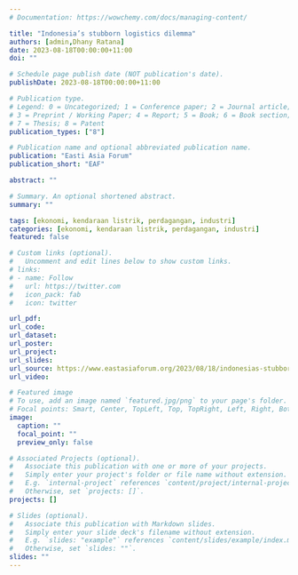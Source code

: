 ```yaml
---
# Documentation: https://wowchemy.com/docs/managing-content/

title: "Indonesia’s stubborn logistics dilemma"
authors: [admin,Dhany Ratana]
date: 2023-08-18T00:00:00+11:00
doi: ""

# Schedule page publish date (NOT publication's date).
publishDate: 2023-08-18T00:00:00+11:00

# Publication type.
# Legend: 0 = Uncategorized; 1 = Conference paper; 2 = Journal article;
# 3 = Preprint / Working Paper; 4 = Report; 5 = Book; 6 = Book section;
# 7 = Thesis; 8 = Patent
publication_types: ["8"]

# Publication name and optional abbreviated publication name.
publication: "Easti Asia Forum"
publication_short: "EAF"

abstract: ""

# Summary. An optional shortened abstract.
summary: ""

tags: [ekonomi, kendaraan listrik, perdagangan, industri]
categories: [ekonomi, kendaraan listrik, perdagangan, industri]
featured: false

# Custom links (optional).
#   Uncomment and edit lines below to show custom links.
# links:
# - name: Follow
#   url: https://twitter.com
#   icon_pack: fab
#   icon: twitter

url_pdf:
url_code:
url_dataset:
url_poster:
url_project:
url_slides:
url_source: https://www.eastasiaforum.org/2023/08/18/indonesias-stubborn-logistics-dilemma/
url_video:

# Featured image
# To use, add an image named `featured.jpg/png` to your page's folder. 
# Focal points: Smart, Center, TopLeft, Top, TopRight, Left, Right, BottomLeft, Bottom, BottomRight.
image:
  caption: ""
  focal_point: ""
  preview_only: false

# Associated Projects (optional).
#   Associate this publication with one or more of your projects.
#   Simply enter your project's folder or file name without extension.
#   E.g. `internal-project` references `content/project/internal-project/index.md`.
#   Otherwise, set `projects: []`.
projects: []

# Slides (optional).
#   Associate this publication with Markdown slides.
#   Simply enter your slide deck's filename without extension.
#   E.g. `slides: "example"` references `content/slides/example/index.md`.
#   Otherwise, set `slides: ""`.
slides: ""
---
```

